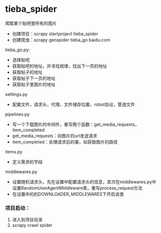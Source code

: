 # tieba_spider
爬取某个贴吧里所有的图片


* 创建项目：scrapy startproject tieba_spider
* 创建爬虫：scrapy genspider tieba_go baidu.com

tieba_go.py:
* 选择贴吧
* 获取贴吧的地址，并寻找规律，找出下一页的地址
* 获取帖子的地址
* 获取帖子下一页的地址
* 获取帖子里图片的地址

settings.py
* 配置文件，请求头，代理，文件储存位置，robot协议，管道文件

pipelines.py
* 写一个下载图片的中间件，重写两个函数：get_media_requests，item_completed
* get_media_requests：向图片的url发送请求
* item_completed：处理请求后的事，如获取图片的路径

items.py
* 定义需求的字段

middlewares.py
* 设置随机请求头，先在设置中配置请求头的信息，其次在middlewares.py中设置RandomUserAgentMiddleware类，重写process_request方法
* 在设置中的的DOWNLOADER_MIDDLEWARES下开启该类

### 项目启动：
1. 进入到项目目录
2. scrapy crawl spider